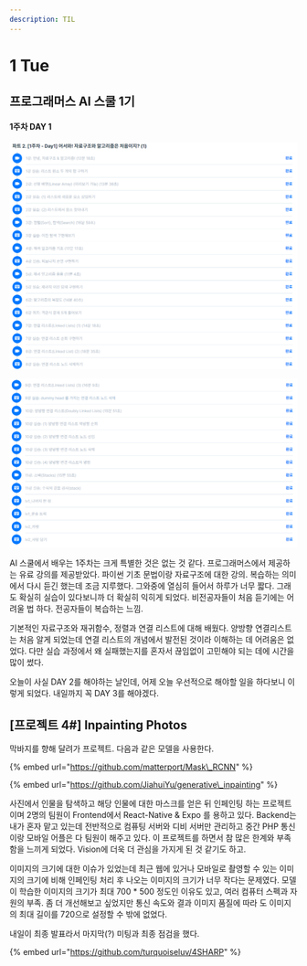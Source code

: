 ```yaml
---
description: TIL
---
```


# 1 Tue

## 프로그래머스 AI 스쿨 1기

#### 1주차 DAY 1

![](../../.gitbook/assets/image%20%287%29.png)

![](../../.gitbook/assets/image%20%286%29.png)

AI 스쿨에서 배우는 1주차는 크게 특별한 것은 없는 것 같다. 프로그래머스에서 제공하는 유료 강의를 제공받았다. 파이썬 기초 문법이랑 자료구조에 대한 강의. 복습하는 의미에서 다시 듣긴 했는데 조금 지루했다. 그와중에 열심히 들어서 하루가 너무 짧다. 그래도 확실히 실습이 있다보니까 더 확실히 익히게 되었다. 비전공자들이 처음 듣기에는 어려울 법 하다. 전공자들이 복습하는 느낌.

기본적인 자료구조와 재귀함수, 정렬과 연결 리스트에 대해 배웠다. 양방향 연결리스트는 처음 알게 되었는데 연결 리스트의 개념에서 발전된 것이라 이해하는 데 어려움은 없었다. 다만 실습 과정에서 왜 실패했는지를 혼자서 끊임없이 고민해야 되는 데에 시간을 많이 썼다.

오늘이 사실 DAY 2를 해야하는 날인데, 어제 오늘 우선적으로 해야할 일을 하다보니 이렇게 되었다. 내일까지 꼭 DAY 3를 해야겠다. 

## \[프로젝트 4\#\] Inpainting Photos

막바지를 향해 달려가 프로젝트. 다음과 같은 모델을 사용한다.

{% embed url="https://github.com/matterport/Mask\_RCNN" %}

{% embed url="https://github.com/JiahuiYu/generative\_inpainting" %}

사진에서 인물을 탐색하고 해당 인물에 대한 마스크를 얻은 뒤 인페인팅 하는 프로젝트이며 2명의 팀원이  Frontend에서 React-Native & Expo 를 용하고 있다. Backend는 내가 혼자 맡고 있는데 전반적으로 컴퓨팅 서버와 디비 서버만 관리하고 중간 PHP 통신이랑 모바일 어플은 다 팀원이 해주고 있다. 이 프로젝트를 하면서 참 많은 한계와 부족함을 느끼게 되었다.  Vision에 더욱 더 관심을 가지게 된 것 같기도 하고.

이미지의 크기에 대한 이슈가 있었는데 최근 웹에 있거나 모바일로 촬영할 수 있는 이미지의 크기에 비해 인페인팅 처리 후 나오는 이미지의 크기가 너무 작다는 문제였다. 모델이 학습한 이미지의 크기가 최대 700 \* 500 정도인 이유도 있고, 여러 컴퓨터 스펙과 자원의 부족. 좀 더 개선해보고 싶었지만 통신 속도와 결과 이미지 품질에 따라 도 이미지의 최대 길이를 720으로 설정할 수 밖에 없었다. 

내일이 최종 발표라서 마지막\(?\) 미팅과 최종 점검을 했다.

{% embed url="https://github.com/turquoiseluv/4SHARP" %}



